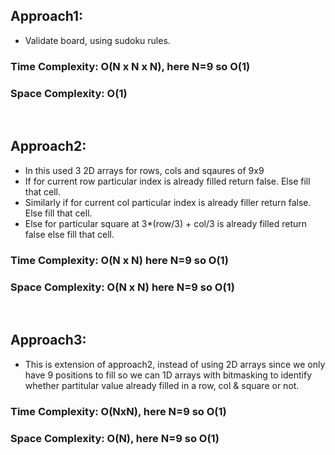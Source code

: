 ## Approach1:
* Validate board, using sudoku rules.
​
### Time Complexity: O(N x N x N), here N=9 so O(1)
### Space Complexity: O(1)
​
## Approach2:
* In this used 3 2D arrays for rows, cols and sqaures of 9x9
* If for current row particular index is already filled return false. Else fill that cell.
* Similarly if for current col particular index is already filler return false. Else fill that cell.
* Else for particular square at 3*(row/3) + col/3 is already filled return false else fill that cell.
​
### Time Complexity: O(N x N) here N=9 so O(1)
### Space Complexity: O(N x N) here N=9 so O(1)
​
## Approach3:
* This is extension of approach2, instead of using 2D arrays since we only have 9 positions to fill so we can 1D arrays with bitmasking to identify whether partitular value already filled in a row, col & square or not.
​
### Time Complexity: O(NxN), here N=9 so O(1)
### Space Complexity: O(N), here N=9 so O(1)